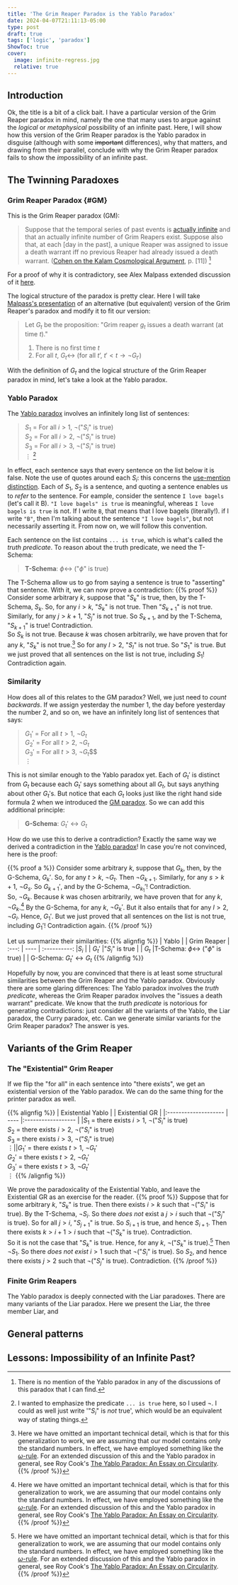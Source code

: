 ```yaml
---
title: 'The Grim Reaper Paradox is the Yablo Paradox'
date: 2024-04-07T21:11:13-05:00
type: post
draft: true
tags: ['logic', 'paradox']
ShowToc: true
cover:
  image: infinite-regress.jpg
  relative: true
---
```


## Introduction
Ok, the title is a bit of a click bait. I have a particular version of the Grim Reaper paradox in mind, namely the one that many uses to argue against the *logical* or *metaphysical* possibility of an infinite past. Here, I will show how this version of the Grim Reaper paradox is the Yablo paradox in disguise (although with some ~~important~~ differences), why that matters, and drawing from their parallel, conclude with why the Grim Reaper paradox fails to show the *im*possibility of an infinite past.

## The Twinning Paradoxes
### Grim Reaper Paradox {#GM}
This is the Grim Reaper paradox (GM):
> Suppose that the temporal series of past events is [actually infinite](https://en.wikipedia.org/wiki/Actual_infinity) and that an actually infinite number of Grim Reapers exist. Suppose also that, at each [day in the past], a unique Reaper was assigned to issue a death warrant iff no previous Reaper had already issued a death warrant. ([Cohen on the Kalam Cosmological Argument](https://philarchive.org/archive/COHEFA-2), p. [11]) [^1]

For a proof of why it is contradictory, see Alex Malpass extended discussion of it [here](https://useofreason.wordpress.com/2020/01/07/the-paradox-of-dry-eternity/).
[^1]: There is no mention of the Yablo paradox in any of the discussions of this paradox that I can find.

The logical structure of the paradox is pretty clear. Here I will take [Malpass's presentation](https://useofreason.wordpress.com/2020/07/12/the-logical-form-of-the-grim-reaper-paradox/) of an alternative (but equivalent) version of the Grim Reaper's paradox and modify it to fit our version:
>Let $G_t$ be the proposition: "Grim reaper $g_t$ issues a death warrant (at time $t$)."
> 1. There is no first time $t$
> 2. For all $t$, $G_t \leftrightarrow$ (for all $t’$, $t ' \lt t \rightarrow \lnot G_{t'}$)

With the definition of $G_t$ and the logical structure of the Grim Reaper paradox in mind, let's take a look at the Yablo paradox.
### Yablo Paradox
The [Yablo paradox](https://en.wikipedia.org/wiki/Stephen_Yablo#Yablo's_paradox) involves an infinitely long list of sentences:  
>$S_1$ = For all $i \gt 1$, $\lnot$("$S_i$" is true)  
>$S_2$ = For all $i \gt 2$, $\lnot$("$S_i$" is true)  
>$S_3$ = For all $i \gt 3$, $\lnot$("$S_i$" is true)  
>$\vdots$  [^2]
[^2]: I wanted to emphasize the predicate `... is true` here, so I used $\lnot$. I could as well just write '"$S_i$" is *not* true', which would be an equivalent way of stating things.

In effect, each sentence says that every sentence on the list below it is false. Note the use of quotes around each $S_i$: this concerns the [use-mention distinction](https://en.wikipedia.org/wiki/Use%E2%80%93mention_distinction). Each of $S_1$, $S_2$ is a sentence,  and quoting a sentence enables us to *refer* to the sentence. For eample, consider the sentence `I love bagels` (let's call it B). `"I love bagels" is true` is meaningful, whereas `I love bagels is true` is not. If I write `B`, that means that I love bagels (literally!). if I write `"B"`, then I'm talking about the sentence `"I love bagels"`, but not necessarily asserting it. From now on, we will follow this convention. 

Each sentence on the list contains `... is true`, which is what's called the *truth predicate*. To reason about the truth predicate, we need the T-Schema:
> **T-Schema**: $\phi\leftrightarrow$ ("$\phi$" is true)  

The T-Schema allow us to go from saying a sentence is true to "asserting" that sentence. With it, we can now prove a contradiction:
{{% proof %}}
Consider some arbitrary $k$, suppose that "$S_k$" is true, then, by the T-Schema, $S_k$. So, for any $i \gt k$, "$S_k$" is not true. Then "$S_{k+1}$" is not true.  Similarly, for any $j \gt {k+1}$, "$S_{j}$" is not true. So $S_{k+1}$, and by the T-Schema, "$S_{k+1}$" is true! Contradiction.  
So $S_k$ is not true. Because $k$ was chosen arbitrarily, we have proven that for any $k$, "$S_k$" is not true.[^3] So for any $l \gt 2$, "$S_l$" is not true. So "$S_1$" is true. But we just proved that all sentences on the list is not true, including $S_1$! Contradiction again.
[^3]: Here we have omitted an important technical detail, which is that for this generalization to work, we are assuming that our model contains only the standard numbers. In effect, we have employed something like the [$\omega$-rule](https://en.wikipedia.org/wiki/%CE%A9-consistent_theory?oldformat=true#%CF%89-logic). For an extended discussion of this and the Yablo paradox in general, see Roy Cook's [The Yablo Paradox: An Essay on Circularity](https://www.goodreads.com/book/show/22104293-the-yablo-paradox).
{{% /proof %}}

### Similarity
How does all of this relates to the GM paradox? Well, we just need to *count backwards*. If we assign yesterday the number $1$, the day before yesterday the number $2$, and so on, we have an infinitely long list of sentences that says:  
>$G_1'$ = For all $t \gt 1$, $\lnot G_t$  
>$G_2'$ = For all $t \gt 2$, $\lnot G_t$  
>$G_3'$ = For all $t \gt 3$, $\lnot G_t$$$  
>$\vdots$

This is not similar enough to the Yablo paradox yet. Each of $G_t'$ is distinct from $G_t$ because each $G_t'$ says something about all $G_t$, but says anything about other $G_t'$s. But notice that each $G_t$ looks just like the right hand side formula 2 when we introduced the [GM paradox](#GM). So we can add this additional principle:
>**G-Schema**: $G_t' \leftrightarrow G_t$

How do we use this to derive a contradiction? Exactly the same way we derived a contradiction in the [Yablo paradox](#yablo-paradox)! In case you're not convinced, here is the proof:

{{% proof a %}}
Consider some arbitrary $k$, suppose that $G_k$, then, by the G-Schema, $G_k'$. So, for any $t \gt k$, $\lnot G_t$. Then $\lnot G_{k+1}$.  Similarly, for any $s \gt {k+1}$, $\lnot G_{s}$. So $G_{k+1}'$, and by the G-Schema, $\lnot G_{k_1}'$! Contradiction.  
So, $\lnot G_k$. Because $k$ was chosen arbitrarily, we have proven that for any $k$, $\lnot G_k$.[^3] By the G-Schema, for any $k$, $\lnot G_k'$. But it also entails that for any $l \gt 2$, $\lnot G_l$. Hence, $G_1'$. But we just proved that all sentences on the list is not true, including $G_1'$! Contradiction again.
{{% /proof %}}

Let us summarize their similarities:
{{% alignfig %}}
| Yablo | | Grim Reaper |
:---: | ---- | :----------:
|$S_i$ | | $G_t'$
|"$S_i$" is true | | $G_t$
|T-Schema: $\phi\leftrightarrow$ ("$\phi$" is true) | | G-Schema: $G_t' \leftrightarrow G_t$
{{% /alignfig %}}

Hopefully by now, you are convinced that there is at least some structural similarities between the Grim Reaper and the Yablo paradox. Obviously there are some glaring differences: The Yablo paradox involves the *truth predicate*, whereas the Grim Reaper paradox involves the "issues a death warrant" predicate. We know that the *truth predicate* is notorious for generating contradictions: just consider all the variants of the Yablo, the Liar paradox, the Curry paradox, etc. Can we generate similar variants for the Grim Reaper paradox? The answer is yes.

## Variants of the Grim Reaper
### The "Existential" Grim Reaper
If we flip the "for all" in each sentence into "there exists", we get an existential version of the Yablo paradox. We can do the same thing for the printer paradox as well.

{{% alignfig %}}
| Existential Yablo | | Existential GR |
|:-------------------- | ---- |:------------------ |
|$S_1$ = there exists $i \gt 1$, $\lnot$("$S_i$" is true) <br /> $S_2$ = there exists $i \gt 2$, $\lnot$("$S_i$" is true) <br />$S_3$ = there exists $i \gt 3$, $\lnot$("$S_i$" is true) <br /> $\vdots$||$G_1'$ = there exists $t \gt 1$, $\lnot G_t'$ <br /> $G_2'$ = there exists $t \gt 2$, $\lnot G_t'$ <br /> $G_3'$ = there exists $t \gt 3$, $\lnot G_t'$ <br /> $\vdots$
{{% /alignfig %}}

We prove the paradoxicality of the Existential Yablo, and leave the Existential GR as an exercise for the reader.
{{% proof %}}
Suppose that for some arbitrary $k$, "$S_k$" is true. Then there exists $i > k$ such that $\lnot$("$S_i$" is true). By the T-Schema, $\lnot S_i$. So there *does not* exist a $j > i$ such that $\lnot$("$S_j$" is true). So for all $j > i$, "$S_{j+1}$" is true. So $S_{i+1}$ is true, and hence $S_{i+1}$. Then there exists $k > i+1 > i$ such that $\lnot$("$S_k$" is true). Contradiction.  
So it is not the case that "$S_k$" is true. Hence, for any $k$, $\lnot$("$S_k$" is true).[^3] Then $\lnot S_1$. So there *does not exist* $i \gt 1$ such that $\lnot$("$S_i$" is true). So $S_2$, and hence there exists $j > 2$ such that $\lnot$("$S_j$" is true). Contradiction.
{{% /proof %}}

### Finite Grim Reapers
The Yablo paradox is deeply connected with the Liar paradoxes. 
There are many variants of the Liar paradox. Here we present the Liar, the three member Liar, and 

## General patterns

## Lessons: Impossibility of an Infinite Past?
